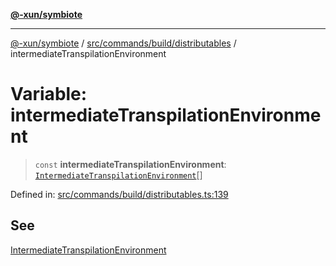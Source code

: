 [**@-xun/symbiote**](../../../../../README.md)

***

[@-xun/symbiote](../../../../../README.md) / [src/commands/build/distributables](../README.md) / intermediateTranspilationEnvironment

# Variable: intermediateTranspilationEnvironment

> `const` **intermediateTranspilationEnvironment**: [`IntermediateTranspilationEnvironment`](../enumerations/IntermediateTranspilationEnvironment.md)[]

Defined in: [src/commands/build/distributables.ts:139](https://github.com/Xunnamius/symbiote/blob/ec67adb5324eeca6085e3ddc4126fe7798bea916/src/commands/build/distributables.ts#L139)

## See

[IntermediateTranspilationEnvironment](../enumerations/IntermediateTranspilationEnvironment.md)
